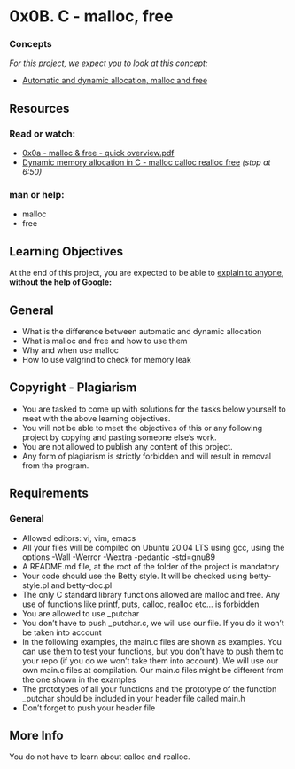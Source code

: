 # 0x0B. C - malloc, free
### Concepts
*For this project, we expect you to look at this concept:*
* [Automatic and dynamic allocation, malloc and free](https://intranet.alxswe.com/concepts/62)
## Resources
### Read or watch:
* [0x0a - malloc & free - quick overview.pdf](https://s3.amazonaws.com/alx-intranet.hbtn.io/uploads/misc/2021/1/a094c90e7f466bbeaa49cb24c8f04e7f27aaad41.pdf?X-Amz-Algorithm=AWS4-HMAC-SHA256&X-Amz-Credential=AKIARDDGGGOUSBVO6H7D%2F20230313%2Fus-east-1%2Fs3%2Faws4_request&X-Amz-Date=20230313T152321Z&X-Amz-Expires=86400&X-Amz-SignedHeaders=host&X-Amz-Signature=93e74b33b1d52560cb45ac09a8df9ebd0b5ad15d10701374553031c2b9f338bf)
* [Dynamic memory allocation in C - malloc calloc realloc free](https://www.youtube.com/watch?v=xDVC3wKjS64) *(stop at 6:50)*
### man or help:
* malloc
* free
## Learning Objectives
At the end of this project, you are expected to be able to [explain to anyone](https://fs.blog/feynman-learning-technique/), **without the help of Google:**
## General
* What is the difference between automatic and dynamic allocation
* What is malloc and free and how to use them
* Why and when use malloc
* How to use valgrind to check for memory leak
## Copyright - Plagiarism
* You are tasked to come up with solutions for the tasks below yourself to meet with the above learning objectives.
* You will not be able to meet the objectives of this or any following project by copying and pasting someone else’s work.
* You are not allowed to publish any content of this project.
* Any form of plagiarism is strictly forbidden and will result in removal from the program.
## Requirements
### General
* Allowed editors: vi, vim, emacs
* All your files will be compiled on Ubuntu 20.04 LTS using gcc, using the options -Wall -Werror -Wextra -pedantic -std=gnu89
* A README.md file, at the root of the folder of the project is mandatory
* Your code should use the Betty style. It will be checked using betty-style.pl and betty-doc.pl
* The only C standard library functions allowed are malloc and free. Any use of functions like printf, puts, calloc, realloc etc… is forbidden
* You are allowed to use _putchar
* You don’t have to push _putchar.c, we will use our file. If you do it won’t be taken into account
* In the following examples, the main.c files are shown as examples. You can use them to test your functions, but you don’t have to push them to your repo (if you do we won’t take them into account). We will use our own main.c files at compilation. Our main.c files might be different from the one shown in the examples
* The prototypes of all your functions and the prototype of the function _putchar should be included in your header file called main.h
* Don’t forget to push your header file
## More Info
You do not have to learn about calloc and realloc.
